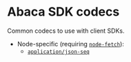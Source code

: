# Abaca SDK codecs

Common codecs to use with client SDKs.

+ Node-specific (requiring
  [`node-fetch`](https://github.com/node-fetch/node-fetch)):
  + [`application/json-seq`](src/node/json-seq.ts)

